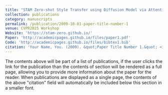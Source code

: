 ```yaml
---
title: "STAM Zero-shot Style Transfer using Diffusion Model via Attention Modulation"
collection: publications
category: manuscripts
permalink: /publication/2009-10-01-paper-title-number-1
venue: CVPR2025 Workshop
Website: 'https://stam-zero.github.io/'
Paper: 'http://academicpages.github.io/files/paper1.pdf'
Code: 'http://academicpages.github.io/files/bibtex1.bib'
citation: 'Your Name, You. (2009). &quot;Paper Title Number 1.&quot; <i>Journal 1</i>. 1(1).'
---
```

The contents above will be part of a list of publications, if the user clicks the link for the publication than the contents of section will be rendered as a full page, allowing you to provide more information about the paper for the reader. When publications are displayed as a single page, the contents of the above "citation" field will automatically be included below this section in a smaller font.
